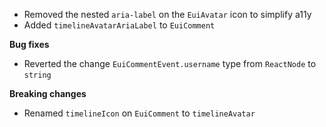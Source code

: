 - Removed the nested `aria-label` on the `EuiAvatar` icon to simplify a11y
- Added `timelineAvatarAriaLabel` to `EuiComment`

**Bug fixes**

- Reverted the change `EuiCommentEvent.username` type from `ReactNode` to `string`

**Breaking changes**

- Renamed `timelineIcon` on `EuiComment` to `timelineAvatar`

